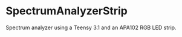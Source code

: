 SpectrumAnalyzerStrip
=====================

Spectrum analyzer using a Teensy 3.1 and an APA102 RGB LED strip.
